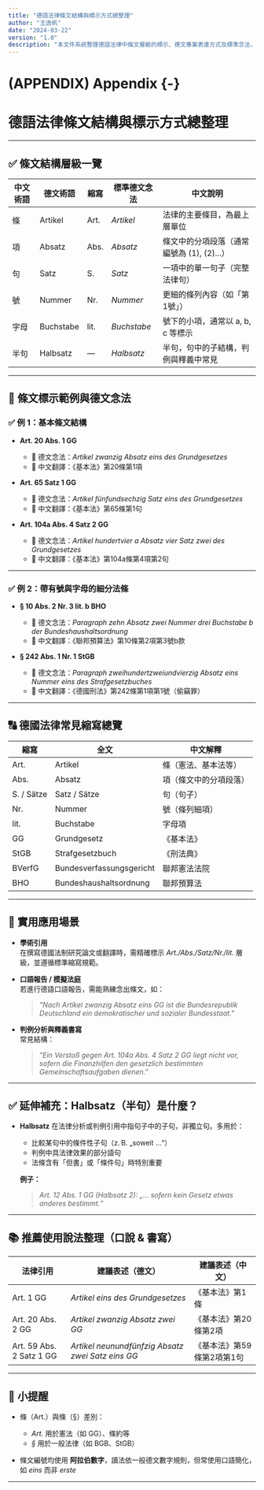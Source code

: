 ```yaml
---
title: "德語法律條文結構與標示方式總整理"
author: "王逸帆"
date: "2024-03-22"
version: "1.0"
description: "本文件系統整理德語法律中條文層級的標示、德文專業表達方式及標準念法，對應條（Artikel）、項（Absatz）、句（Satz）、號（Nummer）與字母（Buchstabe）等術語，並提供實例與標準語音閱讀格式。"
---
```


# (APPENDIX) Appendix {-} 

# **德語法律條文結構與標示方式總整理**

***

## ✅ 條文結構層級一覽

| 中文術語 | 德文術語 | 縮寫 | 標準德文念法 | 中文說明 |
|-----------|------------|--------|-------------------------------|----------------|
| 條        | Artikel    | Art.   | *Artikel*                     | 法律的主要條目，為最上層單位 |
| 項        | Absatz     | Abs.   | *Absatz*                      | 條文中的分項段落（通常編號為 (1), (2)...） |
| 句        | Satz       | S.     | *Satz*                        | 一項中的單一句子（完整法律句） |
| 號        | Nummer     | Nr.    | *Nummer*                      | 更細的條列內容（如「第1號」） |
| 字母      | Buchstabe  | lit.   | *Buchstabe*                   | 號下的小項，通常以 a, b, c 等標示 |
| 半句      | Halbsatz   | —      | *Halbsatz*                    | 半句，句中的子結構，判例與釋義中常見 |

***

## 📌 條文標示範例與德文念法

### ✅ 例 1：基本條文結構

- **Art. 20 Abs. 1 GG**
  - 🔹 德文念法：*Artikel zwanzig Absatz eins des Grundgesetzes*
  - 🔹 中文翻譯：《基本法》第20條第1項

- **Art. 65 Satz 1 GG**
  - 🔹 德文念法：*Artikel fünfundsechzig Satz eins des Grundgesetzes*
  - 🔹 中文翻譯：《基本法》第65條第1句

- **Art. 104a Abs. 4 Satz 2 GG**
  - 🔹 德文念法：*Artikel hundertvier a Absatz vier Satz zwei des Grundgesetzes*
  - 🔹 中文翻譯：《基本法》第104a條第4項第2句

***

### ✅ 例 2：帶有號與字母的細分法條

- **§ 10 Abs. 2 Nr. 3 lit. b BHO**
  - 🔹 德文念法：*Paragraph zehn Absatz zwei Nummer drei Buchstabe b der Bundeshaushaltsordnung*
  - 🔹 中文翻譯：《聯邦預算法》第10條第2項第3號b款

- **§ 242 Abs. 1 Nr. 1 StGB**
  - 🔹 德文念法：*Paragraph zweihundertzweiundvierzig Absatz eins Nummer eins des Strafgesetzbuches*
  - 🔹 中文翻譯：《德國刑法》第242條第1項第1號（偷竊罪）

***

## 🔠 德國法律常見縮寫總覽

| 縮寫 | 全文 | 中文解釋 |
|------|------|----------|
| Art. | Artikel | 條（憲法、基本法等） |
| Abs. | Absatz  | 項（條文中的分項段落） |
| S. / Sätze | Satz / Sätze | 句（句子）|
| Nr. | Nummer  | 號（條列細項） |
| lit. | Buchstabe | 字母項 |
| GG | Grundgesetz | 《基本法》 |
| StGB | Strafgesetzbuch | 《刑法典》 |
| BVerfG | Bundesverfassungsgericht | 聯邦憲法法院 |
| BHO | Bundeshaushaltsordnung | 聯邦預算法 |

***

## 🎯 實用應用場景

- **學術引用**  
  在撰寫德國法制研究論文或翻譯時，需精確標示 *Art./Abs./Satz/Nr./lit.* 層級，並遵循標準縮寫規範。

- **口語報告 / 模擬法庭**  
  若進行德語口語報告，需能熟練念出條文，如：
  > *"Nach Artikel zwanzig Absatz eins GG ist die Bundesrepublik Deutschland ein demokratischer und sozialer Bundesstaat."*

- **判例分析與釋義書寫**  
  常見結構：  
  > *"Ein Verstoß gegen Art. 104a Abs. 4 Satz 2 GG liegt nicht vor, sofern die Finanzhilfen den gesetzlich bestimmten Gemeinschaftsaufgaben dienen."*

***

## ✅ 延伸補充：Halbsatz（半句）是什麼？

- **Halbsatz** 在法律分析或判例引用中指句子中的子句，非獨立句。多用於：

  - 比較某句中的條件性子句（z. B. „soweit …“）
  - 判例中具法律效果的部分語句
  - 法條含有「但書」或「條件句」時特別重要

  **例子：**
  > *Art. 12 Abs. 1 GG (Halbsatz 2): „… sofern kein Gesetz etwas anderes bestimmt.“*

***

## 📚 推薦使用說法整理（口說 & 書寫）

| 法律引用 | 建議表述（德文） | 建議表述（中文） |
|-----------|------------------|------------------|
| Art. 1 GG | *Artikel eins des Grundgesetzes* | 《基本法》第1條 |
| Art. 20 Abs. 2 GG | *Artikel zwanzig Absatz zwei GG* | 《基本法》第20條第2項 |
| Art. 59 Abs. 2 Satz 1 GG | *Artikel neunundfünfzig Absatz zwei Satz eins GG* | 《基本法》第59條第2項第1句 |

***

## 📎 小提醒

- 條（Art.）與條（§）差別：  
  - *Art.* 用於憲法（如 GG）、條約等
  - *§* 用於一般法律（如 BGB、StGB）

- 條文編號均使用 **阿拉伯數字**，讀法依一般德文數字規則，但常使用口語簡化，如 *eins* 而非 *erste*

***
